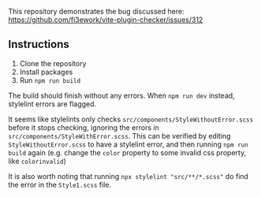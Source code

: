 This repository demonstrates the bug discussed here: https://github.com/fi3ework/vite-plugin-checker/issues/312

## Instructions

1. Clone the repository
2. Install packages
3. Run `npm run build`

The build should finish without any errors. When `npm run dev` instead, stylelint errors are flagged.

It seems like stylelints only checks `src/components/StyleWithoutError.scss` before it stops checking, ignoring the errors in `src/components/StyleWithError.scss`. This can be verified by editing `StyleWithoutError.scss` to have a stylelint error, and then running `npm run build` again (e.g. change the `color` property to some invalid css property, like `colorinvalid`)

It is also worth noting that running `npx stylelint "src/**/*.scss"` do find the error in the `Style1.scss` file.